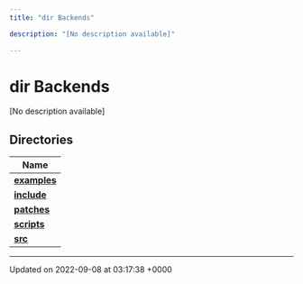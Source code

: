 ```yaml
---
title: "dir Backends"

description: "[No description available]"

---
```


# dir Backends

[No description available]

## Directories

| Name           |
| -------------- |
| **[examples](/documentation/code/files/dir_fd42a26dfd45720795ea78af8b797244/#dir-examples)**  |
| **[include](/documentation/code/files/dir_fff6544e2674f6c237f54e08cc1ccab4/#dir-include)**  |
| **[patches](/documentation/code/files/dir_ce9c4c189a44d94cd4ce7dd1c6bca64b/#dir-patches)**  |
| **[scripts](/documentation/code/files/dir_844c768eef53abfe888ab2eb544709b6/#dir-scripts)**  |
| **[src](/documentation/code/files/dir_01bedd8e8802aa37dbcedab696961d56/#dir-src)**  |






-------------------------------

Updated on 2022-09-08 at 03:17:38 +0000
